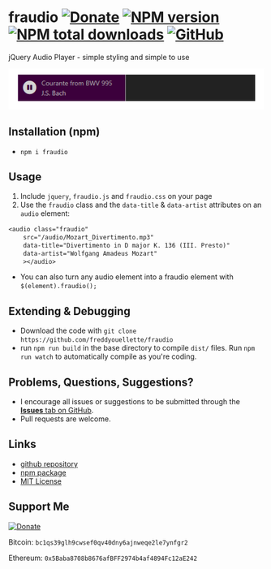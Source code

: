 # fraudio [![Donate](https://img.shields.io/badge/Donate-fec133)](https://www.paypal.com/donate/?hosted_button_id=3PJ9XD363CC5E) [![NPM version](https://img.shields.io/npm/v/fraudio.svg?style=flat&logo=npm)](https://www.npmjs.com/package/fraudio) [![NPM total downloads](https://img.shields.io/npm/dt/fraudio.svg?style=flat)](https://npmjs.org/package/fraudio) [![GitHub](https://img.shields.io/github/v/release/freddyouellette/fraudio?logo=github&label=GitHub)](https://github.com/freddyouellette/fraudio)
jQuery Audio Player - simple styling and simple to use

![fraudio player](https://github.com/freddyouellette/fraudio/blob/master/fraudio.png?raw=true)

## Installation (npm)
* `npm i fraudio`

## Usage
1. Include `jquery`, `fraudio.js` and `fraudio.css` on your page
2. Use the `fraudio` class and the `data-title` & `data-artist` attributes on an `audio` element:
```
<audio class="fraudio" 
	src="/audio/Mozart_Divertimento.mp3" 
	data-title="Divertimento in D major K. 136 (III. Presto)" 
	data-artist="Wolfgang Amadeus Mozart"
	></audio>
```

* You can also turn any audio element into a fraudio element with `$(element).fraudio();`

## Extending & Debugging
* Download the code with `git clone https://github.com/freddyouellette/fraudio`
* run `npm run build` in the base directory to compile `dist/` files. 
Run `npm run watch` to automatically compile as you're coding.

## Problems, Questions, Suggestions? 
* I encourage all issues or suggestions to be submitted through the [**Issues** tab on GitHub](https://github.com/freddyouellette/fraudio/issues).
* Pull requests are welcome.

## Links
* [github repository](https://github.com/freddyouellette/fraudio)
* [npm package](https://www.npmjs.com/package/fraudio)
* [MIT License](https://github.com/freddyouellette/fraudio/blob/master/LICENSE.md)

## Support Me
[![Donate](https://img.shields.io/badge/Donate-fec133?logo=paypal)](https://www.paypal.com/donate/?hosted_button_id=3PJ9XD363CC5E)

Bitcoin: `bc1qs39glh9cwsef0qv40dny6ajnweqe2le7ynfgr2`

Ethereum: `0x5Baba8708b8676afBFF2974b4af4894Fc12aE242`